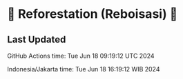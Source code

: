 
# 🌳 Reforestation (Reboisasi) 🌲

## Last Updated

GitHub Actions time: Tue Jun 18 09:19:12 UTC 2024

Indonesia/Jakarta time: Tue Jun 18 16:19:12 WIB 2024
